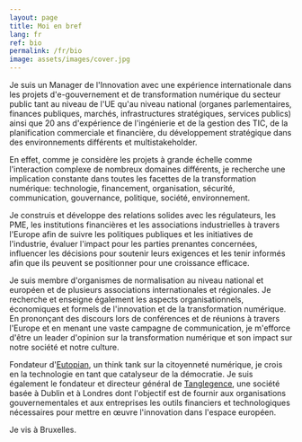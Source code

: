 ```yaml
---
layout: page
title: Moi en bref
lang: fr
ref: bio
permalink: /fr/bio
image: assets/images/cover.jpg
---
```


Je suis un Manager de l'Innovation avec une expérience internationale dans les projets d'e-gouvernement et de transformation numérique du secteur public tant au niveau de l'UE qu'au niveau national (organes parlementaires, finances publiques, marchés, infrastructures stratégiques, services publics) ainsi que 20 ans d'expérience de l'ingénierie et de la gestion des TIC, de la planification commerciale et financière, du développement stratégique dans des environnements différents et multistakeholder.

En effet, comme je considère les projets à grande échelle comme l'interaction complexe de nombreux domaines différents, je recherche une implication constante dans toutes les facettes de la transformation numérique: technologie, financement, organisation, sécurité, communication, gouvernance, politique, société, environnement.

Je construis et développe des relations solides avec les régulateurs, les PME, les institutions financières et les associations industrielles à travers l'Europe afin de suivre les politiques publiques et les initiatives de l'industrie, évaluer l'impact pour les parties prenantes concernées, influencer les décisions pour soutenir leurs exigences et les tenir informés afin que ils peuvent se positionner pour une croissance efficace.

Je suis membre d'organismes de normalisation au niveau national et européen et de plusieurs associations internationales et régionales. Je recherche et enseigne également les aspects organisationnels, économiques et formels de l'innovation et de la transformation numérique. En prononçant des discours lors de conférences et de réunions à travers l'Europe et en menant une vaste campagne de communication, je m'efforce d'être un leader d'opinion sur la transformation numérique et son impact sur notre société et notre culture.

Fondateur d'<a href="https://eutopian.eu" target="_blank">Eutopian</a>, un think tank sur la citoyenneté numérique, je crois en la technologie en tant que catalyseur de la démocratie. Je suis également le fondateur et directeur général de <a href="https://tanglegence.com" target="_blank">Tanglegence</a>, une société basée à Dublin et à Londres dont l'objectif est de fournir aux organisations gouvernementales et aux entreprises les outils financiers et technologiques nécessaires pour mettre en œuvre l'innovation dans l'espace européen.

Je vis à Bruxelles.
